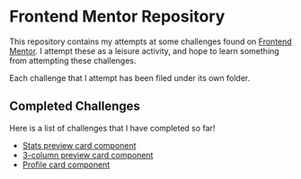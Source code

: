 # Frontend Mentor Repository

This repository contains my attempts at some challenges found on [Frontend Mentor](https://frontendmentor.io). I attempt these as a leisure activity, and hope to learn something from attempting these challenges.

Each challenge that I attempt has been filed under its own folder.

## Completed Challenges
Here is a list of challenges that I have completed so far!
- [Stats preview card component](https://dennisang.github.io/frontendmentor/stats-preview-card-component/)
- [3-column preview card component](https://dennisang.github.io/frontendmentor/3-column-preview-card-component/)
- [Profile card component](https://dennisang.github.io/frontendmentor/profile-card-component/)